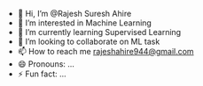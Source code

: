- 👋 Hi, I’m @Rajesh Suresh Ahire
- 👀 I’m interested in Machine Learning
- 🌱 I’m currently learning Supervised Learning
- 💞️ I’m looking to collaborate on ML task
- 📫 How to reach me rajeshahire944@gmail.com
- 😄 Pronouns: ...
- ⚡ Fun fact: ...

<!---
Rajesh-2704/Rajesh-2704 is a ✨ special ✨ repository because its `README.md` (this file) appears on your GitHub profile.
You can click the Preview link to take a look at your changes.
--->
